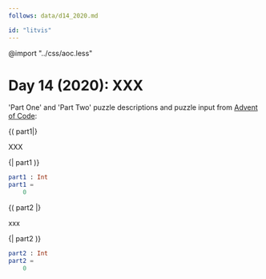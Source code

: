 ```yaml
---
follows: data/d14_2020.md

id: "litvis"
---
```


@import "../css/aoc.less"

# Day 14 (2020): XXX

'Part One' and 'Part Two' puzzle descriptions and puzzle input from [Advent of Code](https://adventofcode.com/2020/day/14):

{( part1|}

XXX

{| part1 )}

```elm {l r}
part1 : Int
part1 =
    0
```

{( part2 |}

xxx

{| part2 )}

```elm {l r}
part2 : Int
part2 =
    0
```
